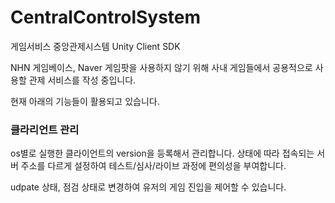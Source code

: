 # CentralControlSystem
게임서비스 중앙관제시스템 Unity Client SDK 


NHN 게임베이스, Naver 게임팟을 사용하지 않기 위해 
사내 게임들에서 공용적으로 사용할 관제 서비스를 작성 중입니다.

현재 아래의 기능들이 활용되고 있습니다.

### 클라리언트 관리
os별로 실행한 클라이언트의 version을 등록해서 관리합니다. 
상태에 따라 접속되는 서버 주소를 다르게 설정하여 테스트/심사/라이브 과정에 편의성을 부여합니다.

udpate 상태, 점검 상태로 변경하여 유저의 게임 진입을 제어할 수 있습니다.

